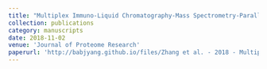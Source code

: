 ```yaml
---
title: "Multiplex Immuno-Liquid Chromatography-Mass Spectrometry-Parallel Reaction Monitoring (LC-MS-PRM) Quantitation of CD8A, CD4, LAG3, PD1, PD-L1, and PD-L2 in Frozen Human Tissues"
collection: publications
category: manuscripts
date: 2018-11-02
venue: 'Journal of Proteome Research'
paperurl: 'http://babjyang.github.io/files/Zhang et al. - 2018 - Multiplex Immuno-Liquid Chromatography–Mass Spectr.pdf'
---
```

